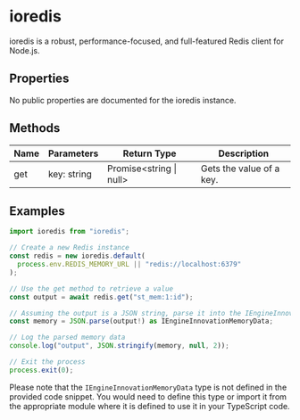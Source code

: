 # ioredis

ioredis is a robust, performance-focused, and full-featured Redis client for Node.js.

## Properties

No public properties are documented for the ioredis instance.

## Methods

| Name  | Parameters                        | Return Type            | Description                                 |
|-------|-----------------------------------|------------------------|---------------------------------------------|
| get   | key: string                       | Promise<string \| null>| Gets the value of a key.                    |

## Examples

```typescript
import ioredis from "ioredis";

// Create a new Redis instance
const redis = new ioredis.default(
  process.env.REDIS_MEMORY_URL || "redis://localhost:6379"
);

// Use the get method to retrieve a value
const output = await redis.get("st_mem:1:id");

// Assuming the output is a JSON string, parse it into the IEngineInnovationMemoryData type
const memory = JSON.parse(output!) as IEngineInnovationMemoryData;

// Log the parsed memory data
console.log("output", JSON.stringify(memory, null, 2));

// Exit the process
process.exit(0);
```

Please note that the `IEngineInnovationMemoryData` type is not defined in the provided code snippet. You would need to define this type or import it from the appropriate module where it is defined to use it in your TypeScript code.